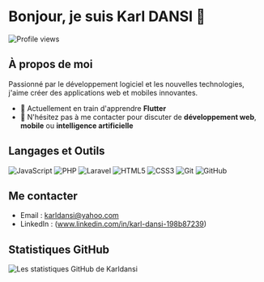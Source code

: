 # Bonjour, je suis Karl DANSI 👋

![Profile views](https://komarev.com/ghpvc/?username=Karldansi&color=green)

## À propos de moi
Passionné par le développement logiciel et les nouvelles technologies, j'aime créer des applications web et mobiles innovantes.

- 🌱 Actuellement en train d'apprendre **Flutter**
- 💬 N'hésitez pas à me contacter pour discuter de **développement web**, **mobile** ou **intelligence artificielle**

## Langages et Outils

![JavaScript](https://img.shields.io/badge/-JavaScript-333?style=flat&logo=javascript)
![PHP](https://img.shields.io/badge/-PHP-333?style=flat&logo=php)
![Laravel](https://img.shields.io/badge/-Laravel-333?style=flat&logo=laravel)
![HTML5](https://img.shields.io/badge/-HTML5-333?style=flat&logo=html5)
![CSS3](https://img.shields.io/badge/-CSS3-333?style=flat&logo=css3)
![Git](https://img.shields.io/badge/-Git-333?style=flat&logo=git)
![GitHub](https://img.shields.io/badge/-GitHub-333?style=flat&logo=github)


## Me contacter
- Email : [karldansi@yahoo.com](mailto:karl_dev@yahoo.com)
- LinkedIn : (www.linkedin.com/in/karl-dansi-198b87239)


## Statistiques GitHub
![Les statistiques GitHub de Karldansi](https://github-readme-stats.vercel.app/api?username=Karldansi&show_icons=true&theme=radical)
